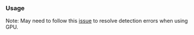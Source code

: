 ### Usage

Note: May need to follow this [issue](https://github.com/IDEA-Research/GroundingDINO/issues/8#issuecomment-1541892708) to resolve detection errors when using GPU.